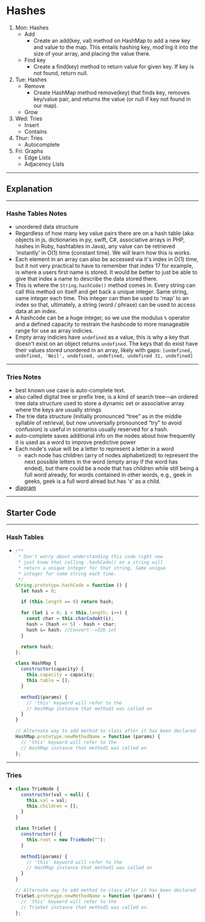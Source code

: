 # Hashes

1. Mon: Hashes
   - Add
     - Create an add(key, val) method on HashMap to add a new key and value to the map. This entails hashing key, mod’ing it into the size of your array, and placing the value there.
   - Find key
     - Create a find(key) method to return value for given key. If key is not found, return null.
2. Tue: Hashes
   - Remove
     - Create HashMap method remove(key) that finds key, removes key/value pair, and returns the value (or null if key not found in our map).
   - Grow
3. Wed: Tries
   - Insert
   - Contains
4. Thur: Tries
   - Autocomplete
5. Fri: Graphs
   - Edge Lists
   - Adjacency Lists

---

## Explanation

---

### Hashe Tables Notes

- unordered data structure
- Regardless of how many key value pairs there are on a hash table (aka: objects in js, dictionaries in py, swift, C#, associative arrays in PHP, hashes in Ruby, hashtables in Java), any value can be retrieved 'instantly' in O(1) time (constant time). We will learn how this is works.
- Each element in an array can also be accessed via it's index in O(1) time, but it not very practical to have to remember that index 17 for example, is where a users first name is stored. It would be better to just be able to give that index a name to describe the data stored there.
- This is where the `String.hashCode()` method comes in. Every string can call this method on itself and get back a unique integer. Same string, same integer each time. This integer can then be used to 'map' to an index so that, ultimately, a string (word / phrase) can be used to access data at an index.
- A hashcode can be a huge integer, so we use the modulus `%` operator and a defined capacity to restrain the hashcode to more manageable range for use as array indicies.
- Empty array indicies have `undefined` as a value, this is why a key that doesn't exist on an object returns `undefined`. The keys that do exist have their values stored unordered in an array, likely with gaps: `[undefined, undefined, 'Neil', undefined, undefined, undefined 31, undefined]`

---

### Tries Notes

- best known use case is auto-complete text.
- also called digital tree or prefix tree, is a kind of search tree—an ordered tree data structure used to store a dynamic set or associative array where the keys are usually strings
- The trie data structure (initially pronounced “tree” as in the middle syllable of re*trie*val, but now universally pronounced “try” to avoid confusion) is useful in scenarios usually reserved for a hash.
- auto-complete saves additional info on the nodes about how frequently it is used as a word to improve predictive power
- Each node's value will be a letter to represent a letter in a word
  - each node has children (arry of nodes alphabetized) to represent the next possible letters in the word (empty array if the word has ended), but there could be a node that has children while still being a full word already, for words contained in other words, e.g., geek in geeks, geek is a full word alread but has 's' as a child.
- [diagram](https://4.bp.blogspot.com/-GNWc5KUMGYc/WAskP-EHFKI/AAAAAAAAEz4/8yikxc2niYgyqH0FWFafq5UTp_kUK6O5ACLcB/s1600/TrieDataStructureImpl.png)

---

## Starter Code

---

### Hash Tables

- ```js
  /**
   * Don't worry about understanding this code right now
   * just know that calling .hashCode() on a string will
   * return a unique integer for that string. Same unique
   * integer for same string each time.
   */
  String.prototype.hashCode = function () {
    let hash = 0;

    if (this.length == 0) return hash;

    for (let i = 0; i < this.length; i++) {
      const char = this.charCodeAt(i);
      hash = (hash << 5) - hash + char;
      hash &= hash; //Convert-->32b int
    }

    return hash;
  };

  class HashMap {
    constructor(capacity) {
      this.capacity = capacity;
      this.table = [];
    }

    method1(params) {
      // 'this' keyword will refer to the
      // HashMap instance that method1 was called on
    }
  }

  // Alternate way to add method to class after it has been declared
  HashMap.prototype.newMethodName = function (params) {
    // 'this' keyword will refer to the
    // HashMap instance that method1 was called on
  };
  ```

---

### Tries

- ```js
  class TrieNode {
    constructor(val = null) {
      this.val = val;
      this.children = [];
    }
  }

  class TrieSet {
    constructor() {
      this.root = new TrieNode("");
    }

    method1(params) {
      // 'this' keyword will refer to the
      // HashMap instance that method1 was called on
    }
  }

  // Alternate way to add method to class after it has been declared
  TrieSet.prototype.newMethodName = function (params) {
    // 'this' keyword will refer to the
    // TrieSet instance that method1 was called on
  };
  ```
